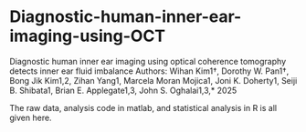 # Diagnostic-human-inner-ear-imaging-using-OCT
Diagnostic human inner ear imaging using optical coherence tomography detects inner ear fluid imbalance
Authors:  Wihan Kim1†, Dorothy W. Pan1†, Bong Jik Kim1,2, Zihan Yang1, Marcela Moran Mojica1, Joni K. Doherty1, Seiji B. Shibata1, Brian E. Applegate1,3, John S. Oghalai1,3,*
2025  

The raw data, analysis code in matlab, and statistical analysis in R is all given here.
